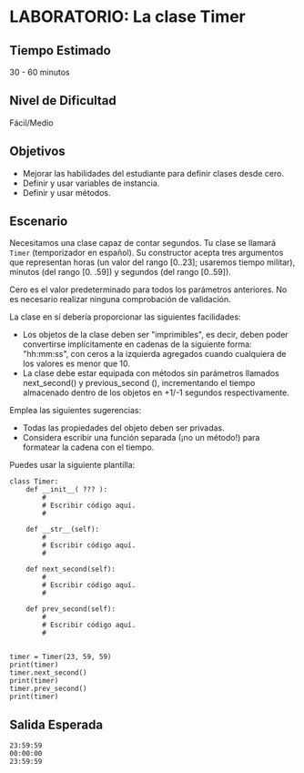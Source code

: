 # LABORATORIO: La clase Timer

## Tiempo Estimado

30 - 60 minutos

## Nivel de Dificultad

Fácil/Medio

## Objetivos

* Mejorar las habilidades del estudiante para definir clases desde cero.
* Definir y usar variables de instancia.
* Definir y usar métodos.

## Escenario

Necesitamos una clase capaz de contar segundos. Tu clase se llamará `Timer` (temporizador en español). Su constructor acepta tres argumentos que representan horas (un valor del rango [0..23]; usaremos tiempo militar), minutos (del rango [0. .59]) y segundos (del rango [0..59]).

Cero es el valor predeterminado para todos los parámetros anteriores. No es necesario realizar ninguna comprobación de validación.

La clase en sí debería proporcionar las siguientes facilidades:

* Los objetos de la clase deben ser "imprimibles", es decir, deben poder convertirse implícitamente en cadenas de la siguiente forma: "hh:mm:ss", con ceros a la izquierda agregados cuando cualquiera de los valores es menor que 10. 
* La clase debe estar equipada con métodos sin parámetros llamados next_second() y previous_second (), incrementando el tiempo almacenado dentro de los objetos en +1/-1 segundos respectivamente.

Emplea las siguientes sugerencias:

* Todas las propiedades del objeto deben ser privadas.
* Considera escribir una función separada (¡no un método!) para formatear la cadena con el tiempo.

Puedes usar la siguiente plantilla:

```
class Timer:
    def __init__( ??? ):
        #
        # Escribir código aquí.
        #

    def __str__(self):
        #
        # Escribir código aquí.
        #

    def next_second(self):
        #
        # Escribir código aquí.
        #

    def prev_second(self):
        #
        # Escribir código aquí.
        #


timer = Timer(23, 59, 59)
print(timer)
timer.next_second()
print(timer)
timer.prev_second()
print(timer)
```

## Salida Esperada

```
23:59:59
00:00:00
23:59:59
```

